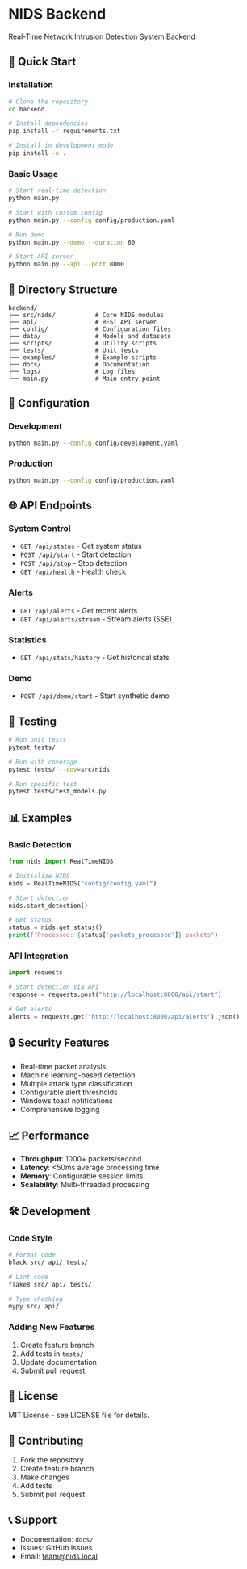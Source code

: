 # NIDS Backend

Real-Time Network Intrusion Detection System Backend

## 🚀 Quick Start

### Installation

```bash
# Clone the repository
cd backend

# Install dependencies
pip install -r requirements.txt

# Install in development mode
pip install -e .
```

### Basic Usage

```bash
# Start real-time detection
python main.py

# Start with custom config
python main.py --config config/production.yaml

# Run demo
python main.py --demo --duration 60

# Start API server
python main.py --api --port 8000
```

## 📁 Directory Structure

```
backend/
├── src/nids/           # Core NIDS modules
├── api/                # REST API server
├── config/             # Configuration files
├── data/               # Models and datasets
├── scripts/            # Utility scripts
├── tests/              # Unit tests
├── examples/           # Example scripts
├── docs/               # Documentation
├── logs/               # Log files
└── main.py             # Main entry point
```

## 🔧 Configuration

### Development
```bash
python main.py --config config/development.yaml
```

### Production
```bash
python main.py --config config/production.yaml
```

## 🌐 API Endpoints

### System Control
- `GET /api/status` - Get system status
- `POST /api/start` - Start detection
- `POST /api/stop` - Stop detection
- `GET /api/health` - Health check

### Alerts
- `GET /api/alerts` - Get recent alerts
- `GET /api/alerts/stream` - Stream alerts (SSE)

### Statistics
- `GET /api/stats/history` - Get historical stats

### Demo
- `POST /api/demo/start` - Start synthetic demo

## 🧪 Testing

```bash
# Run unit tests
pytest tests/

# Run with coverage
pytest tests/ --cov=src/nids

# Run specific test
pytest tests/test_models.py
```

## 📊 Examples

### Basic Detection
```python
from nids import RealTimeNIDS

# Initialize NIDS
nids = RealTimeNIDS("config/config.yaml")

# Start detection
nids.start_detection()

# Get status
status = nids.get_status()
print(f"Processed: {status['packets_processed']} packets")
```

### API Integration
```python
import requests

# Start detection via API
response = requests.post("http://localhost:8000/api/start")

# Get alerts
alerts = requests.get("http://localhost:8000/api/alerts").json()
```

## 🔒 Security Features

- Real-time packet analysis
- Machine learning-based detection
- Multiple attack type classification
- Configurable alert thresholds
- Windows toast notifications
- Comprehensive logging

## 📈 Performance

- **Throughput**: 1000+ packets/second
- **Latency**: <50ms average processing time
- **Memory**: Configurable session limits
- **Scalability**: Multi-threaded processing

## 🛠️ Development

### Code Style
```bash
# Format code
black src/ api/ tests/

# Lint code
flake8 src/ api/ tests/

# Type checking
mypy src/ api/
```

### Adding New Features
1. Create feature branch
2. Add tests in `tests/`
3. Update documentation
4. Submit pull request

## 📝 License

MIT License - see LICENSE file for details.

## 🤝 Contributing

1. Fork the repository
2. Create feature branch
3. Make changes
4. Add tests
5. Submit pull request

## 📞 Support

- Documentation: `docs/`
- Issues: GitHub Issues
- Email: team@nids.local